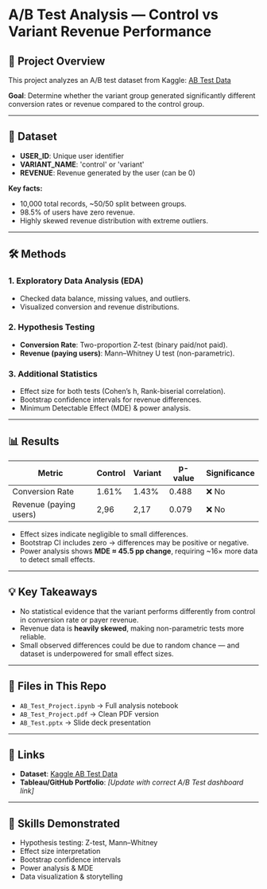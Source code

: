 # A/B Test Analysis — Control vs Variant Revenue Performance

## 📌 Project Overview
This project analyzes an A/B test dataset from Kaggle:
[AB Test Data](https://www.kaggle.com/datasets/sergylog/ab-test-data)

**Goal**: Determine whether the variant group generated significantly different conversion rates or revenue compared to the control group.

---

## 📂 Dataset
- **USER_ID**: Unique user identifier
- **VARIANT_NAME**: 'control' or 'variant'
- **REVENUE**: Revenue generated by the user (can be 0)

**Key facts:**
- 10,000 total records, ~50/50 split between groups.
- 98.5% of users have zero revenue.
- Highly skewed revenue distribution with extreme outliers.

---

## 🛠 Methods
### 1. **Exploratory Data Analysis (EDA)**
- Checked data balance, missing values, and outliers.
- Visualized conversion and revenue distributions.

### 2. **Hypothesis Testing**
- **Conversion Rate**: Two-proportion Z-test (binary paid/not paid).
- **Revenue (paying users)**: Mann–Whitney U test (non-parametric).

### 3. **Additional Statistics**
- Effect size for both tests (Cohen’s h, Rank-biserial correlation).
- Bootstrap confidence intervals for revenue differences.
- Minimum Detectable Effect (MDE) & power analysis.

---

## 📊 Results
| Metric                 | Control | Variant | p-value | Significance |
| ---------------------- | ------- | ------- | ------- | ------------ |
| Conversion Rate        | 1.61%   | 1.43%   | 0.488   | ❌ No         |
| Revenue (paying users) | 2,96    | 2,17    | 0.079   | ❌ No         |

- Effect sizes indicate negligible to small differences.
- Bootstrap CI includes zero → differences may be positive or negative.
- Power analysis shows **MDE ≈ 45.5 pp change**, requiring ~16× more data to detect small effects.

---

## 💡 Key Takeaways
- No statistical evidence that the variant performs differently from control in conversion rate or payer revenue.
- Revenue data is **heavily skewed**, making non-parametric tests more reliable.
- Small observed differences could be due to random chance — and dataset is underpowered for small effect sizes.

---

## 📁 Files in This Repo
- `AB_Test_Project.ipynb` → Full analysis notebook
- `AB_Test_Project.pdf` → Clean PDF version
- `AB_Test.pptx` → Slide deck presentation

---

## 🔗 Links
- **Dataset**: [Kaggle AB Test Data](https://www.kaggle.com/datasets/sergylog/ab-test-data)
- **Tableau/GitHub Portfolio**: *[Update with correct A/B Test dashboard link]*

---

## 🧠 Skills Demonstrated
- Hypothesis testing: Z-test, Mann–Whitney
- Effect size interpretation
- Bootstrap confidence intervals
- Power analysis & MDE
- Data visualization & storytelling

